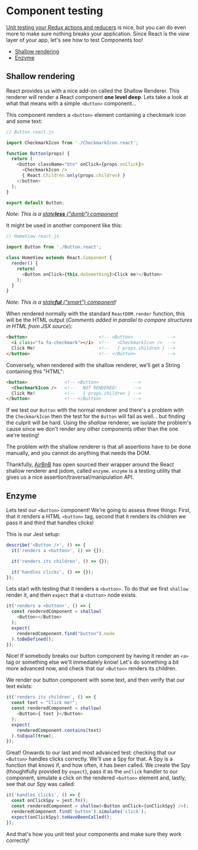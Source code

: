# Component testing

[Unit testing your Redux actions and reducers](unit-testing.md) is nice, but you
can do even more to make sure nothing breaks your application. Since React is
the _view_ layer of your app, let's see how to test Components too!

<!-- TOC depthFrom:2 depthTo:6 withLinks:1 updateOnSave:1 orderedList:0 -->

- [Shallow rendering](#shallow-rendering)
- [Enzyme](#enzyme)

<!-- /TOC -->

## Shallow rendering

React provides us with a nice add-on called the Shallow Renderer. This renderer
will render a React component **one level deep**. Lets take a look at what that
means with a simple `<Button>` component...

This component renders a `<button>` element containing a checkmark icon and some
text:

```javascript
// Button.react.js

import CheckmarkIcon from './CheckmarkIcon.react';

function Button(props) {
  return (
    <button className="btn" onClick={props.onClick}>
      <CheckmarkIcon />
      { React.Children.only(props.children) }
    </button>
  );
}

export default Button;
```

_Note: This is a [state**less** ("dumb") component](../js/README.md#architecture-components-and-containers)_

It might be used in another component like this:

```javascript
// HomeView.react.js

import Button from './Button.react';

class HomeView extends React.Component {
  render() {
    return(
      <Button onClick={this.doSomething}>Click me!</Button>
    );
  }
}
```

_Note: This is a [state**ful** ("smart") component](../js/README.md#architecture-components-and-containers)!_

When rendered normally with the standard `ReactDOM.render` function, this will
be the HTML output
(*Comments added in parallel to compare structures in HTML from JSX source*):

```html
<button>                           <!-- <Button>             -->
  <i class="fa fa-checkmark"></i>  <!--   <CheckmarkIcon />  -->
  Click Me!                        <!--   { props.children } -->
</button>                          <!-- </Button>            -->
```

Conversely, when rendered with the shallow renderer, we'll get a String
containing this "HTML":

```html
<button>              <!-- <Button>             -->
  <CheckmarkIcon />   <!--   NOT RENDERED!      -->
  Click Me!           <!--   { props.children } -->
</button>             <!-- </Button>            -->
```

If we test our `Button` with the normal renderer and there's a problem
with the `CheckmarkIcon` then the test for the `Button` will fail as well...
but finding the culprit will be hard. Using the _shallow_ renderer, we isolate
the problem's cause since we don't render any other components other than the
one we're testing!

The problem with the shallow renderer is that all assertions have to be done
manually, and you cannot do anything that needs the DOM.

Thankfully, [AirBnB](https://twitter.com/AirbnbEng) has open sourced their
wrapper around the React shallow renderer and jsdom, called `enzyme`. `enzyme`
is a testing utility that gives us a nice assertion/traversal/manipulation API.

## Enzyme

Lets test our `<Button>` component! We're going to assess three things: First,
that it renders a HTML `<button>` tag, second that it renders its children we
pass it and third that handles clicks!

This is our Jest setup:

```javascript
describe('<Button />', () => {
  it('renders a <button>', () => {});

  it('renders its children', () => {});

  it('handles clicks', () => {});
});
```

Lets start with testing that it renders a `<button>`. To do that we first
`shallow` render it, and then `expect` that a `<button>` node exists.

```javascript
it('renders a <button>', () => {
  const renderedComponent = shallow(
    <Button></Button>
  );
  expect(
    renderedComponent.find("button").node
  ).toBeDefined();
});
```

Nice! If somebody breaks our button component by having it render an `<a>` tag
or something else we'll immediately know! Let's do something a bit more advanced
now, and check that our `<Button>` renders its children.

We render our button component with some text, and then verify that our text
exists:

```javascript
it('renders its children', () => {
  const text = "Click me!";
  const renderedComponent = shallow(
    <Button>{ text }</Button>
  );
  expect(
    renderedComponent.contains(text)
  ).toEqual(true);
});
```

Great! Onwards to our last and most advanced test: checking that our `<Button>` handles clicks correctly. We'll use a Spy for that. A Spy is a
function that knows if, and how often, it has been called. We create the Spy
(thoughtfully provided by `expect`), pass _it_ as the `onClick` handler to our
component, simulate a click on the rendered `<button>` element and, lastly,
see that our Spy was called:

```javascript
it('handles clicks', () => {
  const onClickSpy = jest.fn();
  const renderedComponent = shallow(<Button onClick={onClickSpy} />);
  renderedComponent.find('button').simulate('click');
  expect(onClickSpy).toHaveBeenCalled();
});
```

And that's how you unit test your components and make sure they work correctly!
